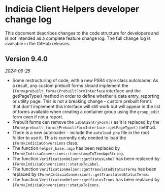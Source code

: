 # Indicia Client Helpers developer change log

This document describes changes to the code structure for developers and is not intended as a
complete feature change log. The full change log is available in the GitHub releases.

## Version 9.4.0
*2024-09-25*

* Some restructuring of code, with a new PSR4 style class autoloader. As a result, any custom
  prebuilt forms should implement the `IForm\prebuilt_forms\PrebuiltFormInterface` interface and
  the getPageType() method in order to define whether a data entry, reporting or utility page. This
  is not a breaking change - custom prebuilt forms that don't implement this interface will still
  work but will appear in the list of forms available when creating a container group using the
  `group_edit` form even if not a report.
* Prebuilt forms can remove the `isDataEntryForm()` as it is replaced by the
  `IForm\prebuilt_forms\PrebuiltFormInterface::getPageType()` method.
* There is a new autoloader - include the `autoload.php` file in the root folder to use it. This
  is currently only needed to load the `IForm\IndiciaConversions` class.
* The function `helper_base::ago` has been replaced by
  `IForm\IndiciaConversions::timestampToTimeAgoString`.
* The function `VerificationHelper::getStatusLabel` has been replaced by
  `IForm\IndiciaConversions::statusToLabel`.
* The function `VerificationHelper::getTranslatedStatusTerms` has been replaced by
  `IForm\IndiciaConversions::getTranslatedStatusTerms`.
* The function `VerificationHelper::getStatusIcons` has been replaced by
  `IForm\IndiciaConversions::statusToIcons`.
